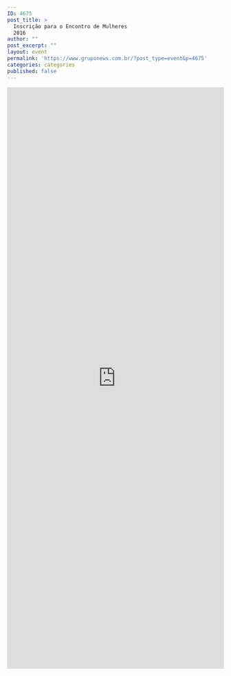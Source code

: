 ```yaml
---
ID: 4675
post_title: >
  Inscrição para o Encontro de Mulheres
  2016
author: ""
post_excerpt: ""
layout: event
permalink: 'https://www.gruponews.com.br/?post_type=event&p=4675'
categories: categories
published: false
---
```

<iframe src="https://goo.gl/forms/1dd8zyKzyZgCuqe03" width="100%" height="1350px" frameborder="0" marginwidth="0" marginheight="0">Carregando…</iframe>